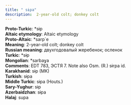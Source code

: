 ```yaml
---
title: " sɨpa"
description:  2-year-old colt; donkey colt
---
```


<strong>Proto-Turkic</strong>:  *sɨp<br>
<strong>Altaic etymology</strong>:  Altaic etymology<br>
<strong> Proto-Altaic</strong>:  *sarp`e<br>
<strong>Meaning</strong>:  2-year-old colt; donkey colt<br>
<strong>Russian meaning</strong>:  двухгодовалый жеребенок; осленок<br>
<strong>Turkic</strong>:  *sɨp<br>
<strong>Mongolian</strong>:  *sarbaɣa<br>
<strong>Comments</strong>:  EDT 783, ЭСТЯ 7. Note also Osm. (R.) sɨrpa id.<br>
<strong>Karakhanid</strong>:  sɨp (MK)<br>
<strong>Turkish</strong>:  sɨpa<br>
<strong>Middle Turkic</strong>:  sɨpa (Houts.)<br>
<strong>Sary-Yughur</strong>:  sɨp<br>
<strong>Azerbaidzhan</strong>:  sɨpa<br>
<strong>Halaj</strong>:  supa<br>



